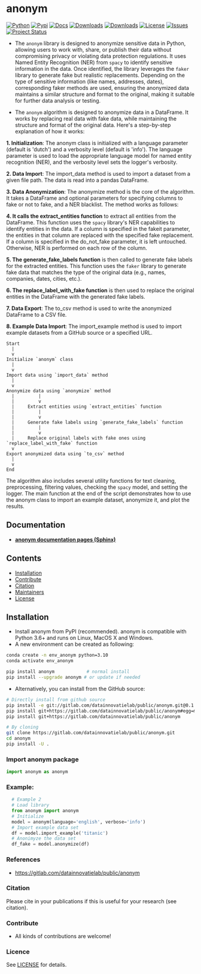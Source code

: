 # anonym

[![Python](https://img.shields.io/pypi/pyversions/anonym)](https://img.shields.io/pypi/pyversions/anonym)
[![Pypi](https://img.shields.io/pypi/v/anonym)](https://pypi.org/project/anonym/)
[![Docs](https://img.shields.io/badge/Sphinx-Docs-Green)](https://anonym-datainnovatielab-public-3ae525a7078644e2013f2d5d2c9a0825.gitlab.io/)
[![Downloads](https://static.pepy.tech/personalized-badge/anonym?period=month&units=international_system&left_color=grey&right_color=brightgreen&left_text=PyPI%20downloads/month)](https://pepy.tech/project/anonym)
[![Downloads](https://static.pepy.tech/personalized-badge/anonym?period=total&units=international_system&left_color=grey&right_color=brightgreen&left_text=Downloads)](https://pepy.tech/project/anonym)
[![License](https://img.shields.io/badge/license-MIT-green.svg)](https://gitlab.com/datainnovatielab/public/anonym/-/blob/main/LICENSE)
[![Issues](https://img.shields.io/badge/issues-you_like-yellow)](https://gitlab.com/datainnovatielab/public/anonym/-/issues)
[![Project Status](http://www.repostatus.org/badges/latest/active.svg)](http://www.repostatus.org/#active)

* The ``anonym`` library is designed to anonymize sensitive data in Python, allowing users to work with, share, or publish their data without compromising privacy or violating data protection regulations. It uses Named Entity Recognition (NER) from ``spacy`` to identify sensitive information in the data. Once identified, the library leverages the ``faker`` library to generate fake but realistic replacements. Depending on the type of sensitive information (like names, addresses, dates), corresponding faker methods are used, ensuring the anonymized data maintains a similar structure and format to the original, making it suitable for further data analysis or testing.

* The ``anonym`` algorithm is designed to anonymize data in a DataFrame. It works by replacing real data with fake data, while maintaining the structure and format of the original data. Here's a step-by-step explanation of how it works:

**1. Initialization**: The anonym class is initialized with a language parameter (default is 'dutch') and a verbosity level (default is 'info'). The language parameter is used to load the appropriate language model for named entity recognition (NER), and the verbosity level sets the logger's verbosity.

**2. Data Import**: The import_data method is used to import a dataset from a given file path. The data is read into a pandas DataFrame.

**3. Data Anonymization**: The anonymize method is the core of the algorithm. It takes a DataFrame and optional parameters for specifying columns to fake or not to fake, and a NER blacklist. The method works as follows:

**4. It calls the extract_entities function** to extract all entities from the DataFrame. This function uses the ``spacy`` library's NER capabilities to identify entities in the data. If a column is specified in the fakeit parameter, the entities in that column are replaced with the specified fake replacement. If a column is specified in the do_not_fake parameter, it is left untouched. Otherwise, NER is performed on each row of the column.

**5. The generate_fake_labels function** is then called to generate fake labels for the extracted entities. This function uses the ``faker`` library to generate fake data that matches the type of the original data (e.g., names, companies, dates, cities, etc.).

**6. The replace_label_with_fake function** is then used to replace the original entities in the DataFrame with the generated fake labels.

**7. Data Export**: The to_csv method is used to write the anonymized DataFrame to a CSV file.

**8. Example Data Import**: The import_example method is used to import example datasets from a GitHub source or a specified URL.


	Start
	  |
	  v
	Initialize `anonym` class
	  |
	  v
	Import data using `import_data` method
	  |
	  v
	Anonymize data using `anonymize` method
	  |         |
	  |         v
	  |     Extract entities using `extract_entities` function
	  |         |
	  |         v
	  |     Generate fake labels using `generate_fake_labels` function
	  |         |
	  |         v
	  |     Replace original labels with fake ones using `replace_label_with_fake` function
	  v
	Export anonymized data using `to_csv` method
	  |
	  v
	End

The algorithm also includes several utility functions for text cleaning, preprocessing, filtering values, checking the ``spacy`` model, and setting the logger. The main function at the end of the script demonstrates how to use the anonym class to import an example dataset, anonymize it, and plot the results.


## Documentation

* [**anonym documentation pages (Sphinx)**](https://anonym-datainnovatielab-public-3ae525a7078644e2013f2d5d2c9a0825.gitlab.io/)


## Contents
- [Installation](#-installation)
- [Contribute](#-contribute)
- [Citation](#-citation)
- [Maintainers](#-maintainers)
- [License](#-copyright)

## Installation
* Install anonym from PyPI (recommended). anonym is compatible with Python 3.6+ and runs on Linux, MacOS X and Windows. 
* A new environment can be created as following:

```bash
conda create -n env_anonym python=3.10
conda activate env_anonym
```

```bash
pip install anonym            # normal install
pip install --upgrade anonym # or update if needed
```

* Alternatively, you can install from the GitHub source:
```bash
# Directly install from github source
pip install -e git://gitlab.com/datainnovatielab/public/anonym.git@0.1.0#egg=master
pip install git+https://gitlab.com/datainnovatielab/public/anonym#egg=master
pip install git+https://gitlab.com/datainnovatielab/public/anonym

# By cloning
git clone https://gitlab.com/datainnovatielab/public/anonym.git
cd anonym
pip install -U .
```  

### Import anonym package
```python
import anonym as anonym
```

### Example:
```python
  # Example 2
  # Load library
  from anonym import anonym
  # Initialize
  model = anonym(language='english', verbose='info')
  # Import example data set
  df = model.import_example('titanic')
  # Anonimyze the data set
  df_fake = model.anonymize(df)
```


### References
* https://gitlab.com/datainnovatielab/public/anonym

### Citation
Please cite in your publications if this is useful for your research (see citation).
   
### Contribute
* All kinds of contributions are welcome!

### Licence
See [LICENSE](LICENSE) for details.
